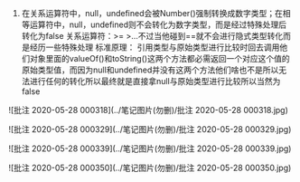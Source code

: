 1. 在关系运算符中，null，undefined会被Number()强制转换成数字类型；在相等运算符中，null，undefined则不会转化为数字类型，而是经过特殊处理后转化为false
   关系运算符：>= >...不过当他碰到==就不会进行隐式类型转化而是经历一些特殊处理
   标准原理：
   引用类型与原始类型进行比较时回去调用他们对象里面的valueOf()和toString()这两个方法都必需返回一个对应这个值的原始类型值，而因为null和undefined并没有这两个方法他们啥也不是所以无法进行任何的转化所以最终就是直接拿null与原始类型进行比较所以当然为false

![批注 2020-05-28 000318](../笔记图片(勿删)/批注 2020-05-28 000318.jpg)

![批注 2020-05-28 000329](../笔记图片(勿删)/批注 2020-05-28 000329.jpg)

![批注 2020-05-28 000339](../笔记图片(勿删)/批注 2020-05-28 000339.jpg)

![批注 2020-05-28 000350](../笔记图片(勿删)/批注 2020-05-28 000350.jpg)

